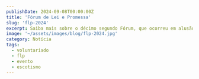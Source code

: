 ```yaml
---
publishDate: 2024-09-08T00:00:00Z
title: 'Fórum de Lei e Promessa'
slug: 'flp-2024'
excerpt: Saiba mais sobre o décimo segundo Fórum, que ocorreu em alusão à Indepedência do Brasil.
image: '~/assets/images/blog/flp-2024.jpg'
category: Notícia
tags:
  - voluntariado
  - flp
  - evento
  - escotismo
---
```


<!-- POST SOBRE Fórum de lei e promessa para outros grupos
-->
